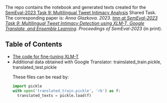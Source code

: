The repo contains the notebook and generated texts created for the <a href='https://sites.google.com/umich.edu/semeval-2023-tweet-intimacy/home'>
SemEval-2023 Task 9: Multilingual Tweet Intimacy Analysis</a> Shared Task.
The corresponding paper is: <i>Anna Glazkova. 2023. <a href='https://www.researchgate.net/publication/369924964_tmn_at_SemEval-2023_Task_9_Multilingual_Tweet_Intimacy_Detection_using_XLM-T_Google_Translate_and_Ensemble_Learning#fullTextFileContent'>tmn at SemEval-2023 Task 9: Multilingual Tweet Intimacy Detection using XLM-T, Google Translate, and Ensemble Learning</a>. Proceedings of SemEval-2023</i> (in print). 

<h2>Table of Contents</h2>

<ul>
 <li><a href = 'https://github.com/oldaandozerskaya/intimacy_tmn_semeval23_task9/blob/main/tmn_intimacy.py'>The code for fine-tuning XLM-T</a></li>
 <li>Additional data obtained with Google Translator: trainslated_train.pickle, translated_test.pickle</a></li>
 
 These files can be read by:
```python
import pickle
with open('translated_train.pickle', 'rb') as f:
  translated_texts = pickle.load(f)
```
</ul>



